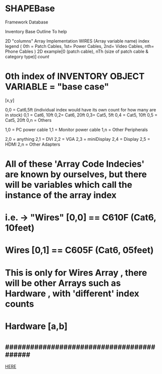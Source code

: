 # SHAPEBase
Framework Database


<START MESSAGE>
  Inventory Base Outline 
  To help
<END MESSAGE>
  
2D "columns" Array Implementation
WIRES (Array variable name)
index legend ( 0th = Patch Cables, 1st= Power Cables, 2nd= Video Cables, nth= Phone Cables )
  2D example[0 (patch cable), nTh (size of patch cable & category type)] *count*
  
# 0th index of INVENTORY OBJECT VARIABLE = "base case"
 
 [x,y]
 
 0,0 = Cat6,5ft (individual index would have its own count for how many are in stock)
 0,1 = Cat6, 10ft 
 0,2= Cat6, 20ft
 0,3= Cat5, 5ft
 0,4 = Cat5, 10ft
 0,5 = Cat5, 20ft
 0,n = Others
 
 1,0 = PC power cable
 1,1 = Monitor power cable
 1,n = Other Peripherals
 
 2,0 = anything
 2,1 = DVI
 2,2 = VGA
 2,3 = miniDisplay
 2,4 = Display
 2,5 = HDMI
 2,n = Other Adapters
 
 # All of these 'Array Code Indecies' are known by ourselves, but there will be variables which call the instance of the array index
 # i.e. <ArrayName> -> "Wires" [0,0] == C610F (Cat6, 10feet)
 #      Wires [0,1] == C605F (Cat6, 05feet)
 # This is only for Wires Array , there will be other Arrays such as Hardware , with 'different' index counts
 # Hardware [a,b]
 # 
 
 ##########################################
 ------------------------------------------------------------------------------------------
<a href = "Capture.png">HERE </a>
  
###

